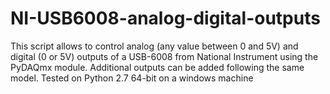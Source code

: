 # NI-USB6008-analog-digital-outputs
This script allows to control analog (any value between 0 and 5V) and digital (0 or 5V) outputs of a USB-6008 from National Instrument using the PyDAQmx module. Additional outputs can be added following the same model.
Tested on Python 2.7 64-bit on a windows machine
